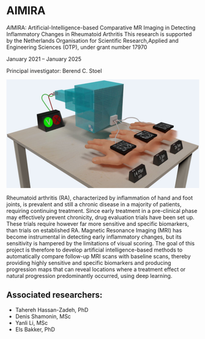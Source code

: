 # AIMIRA

*AI*MIRA: Artificial-Intelligence-based Comparative MR Imaging in Detecting Inflammatory Changes in Rheumatoid Arthritis
This research is supported by the Netherlands Organisation for Scientific Research,Applied and Engineering Sciences (OTP), under grant number 17970

January 2021 – January 2025

Principal investigator: Berend C. Stoel

![ ](../../assets/img/sections/pmi/AImiraCover.jpg)

Rheumatoid arthritis (RA), characterized by inflammation of hand and foot joints, is prevalent and still a chronic disease in a majority of patients, requiring continuing treatment. Since early treatment in a pre-clinical phase may effectively prevent chronicity, drug evaluation trials have been set up. These trials require however far more sensitive and specific biomarkers, than trials on established RA. Magnetic Resonance Imaging (MRI) has become instrumental in detecting early inflammatory changes, but its sensitivity is hampered by the limitations of visual scoring. The goal of this project is therefore to develop artificial intelligence-based methods to automatically compare follow-up MRI scans with baseline scans, thereby providing highly sensitive and specific biomarkers and producing progression maps that can reveal locations where a treatment effect or natural progression predominantly occurred, using deep learning.

## Associated researchers:
- Tahereh Hassan-Zadeh, PhD
- Denis Shamonin, MSc
- Yanli Li, MSc
- Els Bakker, PhD